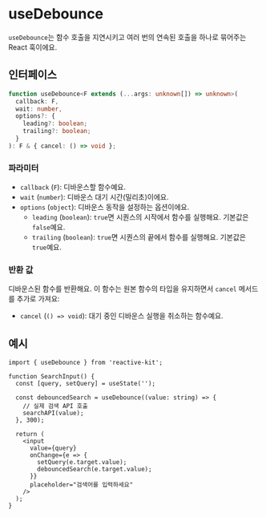 # useDebounce

`useDebounce`는 함수 호출을 지연시키고 여러 번의 연속된 호출을 하나로 묶어주는 React 훅이에요.

## 인터페이스

```ts
function useDebounce<F extends (...args: unknown[]) => unknown>(
  callback: F,
  wait: number,
  options?: {
    leading?: boolean;
    trailing?: boolean;
  }
): F & { cancel: () => void };
```

### 파라미터

- `callback` (`F`): 디바운스할 함수예요.
- `wait` (`number`): 디바운스 대기 시간(밀리초)이에요.
- `options` (`object`): 디바운스 동작을 설정하는 옵션이에요.
  - `leading` (`boolean`): `true`면 시퀀스의 시작에서 함수를 실행해요. 기본값은 `false`예요.
  - `trailing` (`boolean`): `true`면 시퀀스의 끝에서 함수를 실행해요. 기본값은 `true`예요.

### 반환 값

디바운스된 함수를 반환해요. 이 함수는 원본 함수의 타입을 유지하면서 `cancel` 메서드를 추가로 가져요:

- `cancel` (`() => void`): 대기 중인 디바운스 실행을 취소하는 함수예요.

## 예시

```tsx
import { useDebounce } from 'reactive-kit';

function SearchInput() {
  const [query, setQuery] = useState('');

  const debouncedSearch = useDebounce((value: string) => {
    // 실제 검색 API 호출
    searchAPI(value);
  }, 300);

  return (
    <input
      value={query}
      onChange={e => {
        setQuery(e.target.value);
        debouncedSearch(e.target.value);
      }}
      placeholder="검색어를 입력하세요"
    />
  );
}
```
